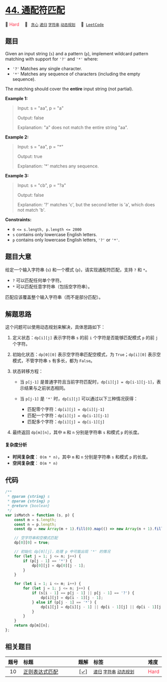 # [44. 通配符匹配](https://leetcode.com/problems/wildcard-matching)

🔴 <font color=#ff334b>Hard</font>&emsp; 🔖&ensp; [`贪心`](/outline/tag/greedy.md) [`递归`](/outline/tag/recursion.md) [`字符串`](/outline/tag/string.md) [`动态规划`](/outline/tag/dynamic-programming.md)&emsp; 🔗&ensp;[`LeetCode`](https://leetcode.com/problems/wildcard-matching)

## 题目

Given an input string (`s`) and a pattern (`p`), implement wildcard pattern
matching with support for `'?'` and `'*'` where:

- `'?'` Matches any single character.
- `'*'` Matches any sequence of characters (including the empty sequence).

The matching should cover the **entire** input string (not partial).

**Example 1:**

> Input: s = "aa", p = "a"
>
> Output: false
>
> Explanation: "a" does not match the entire string "aa".

**Example 2:**

> Input: s = "aa", p = "\*"
>
> Output: true
>
> Explanation: '\*' matches any sequence.

**Example 3:**

> Input: s = "cb", p = "?a"
>
> Output: false
>
> Explanation: '?' matches 'c', but the second letter is 'a', which does not match 'b'.

**Constraints:**

- `0 <= s.length, p.length <= 2000`
- `s` contains only lowercase English letters.
- `p` contains only lowercase English letters, `'?'` or `'*'`.

## 题目大意

给定一个输入字符串 (`s`) 和一个模式 (`p`)，请实现通配符匹配，支持 `?` 和 `*`。

- `?` 可以匹配任何单个字符。
- `*` 可以匹配任意字符串（包括空字符串）。

匹配应该覆盖整个输入字符串（而不是部分匹配）。

## 解题思路

这个问题可以使用动态规划来解决，具体思路如下：

1. 定义状态：`dp[i][j]` 表示字符串 `s` 的前 `i` 个字符是否能够匹配模式 `p` 的前 `j` 个字符。

2. 初始化状态：`dp[0][0]` 表示空字符串匹配空模式，为 `True`；`dp[i][0]` 表示空模式，不管字符串 `s` 有多长，都为 `False`。

3. 状态转移方程：

   - 当 `p[j-1]` 是普通字符且当前字符匹配时，`dp[i][j] = dp[i-1][j-1]`，表示结果与之前状态相同。

   - 当 `p[j-1]` 是 `'*'` 时，`dp[i][j]` 可以通过以下三种情况获得：

     - 匹配零个字符：`dp[i][j] = dp[i][j-1]`
     - 匹配一个字符：`dp[i][j] = dp[i-1][j-1]`
     - 匹配多个字符：`dp[i][j] = dp[i-1][j]`

4. 最终返回 `dp[m][n]`，其中 `m` 和 `n` 分别是字符串 `s` 和模式 `p` 的长度。

#### 复杂度分析

- **时间复杂度**： `O(m * n)`，其中 `m` 和 `n` 分别是字符串 `s` 和模式 `p` 的长度。
- **空间复杂度**： `O(m * n)`

## 代码

```javascript
/**
 * @param {string} s
 * @param {string} p
 * @return {boolean}
 */
var isMatch = function (s, p) {
	const m = s.length;
	const n = p.length;
	const dp = new Array(m + 1).fill(0).map(() => new Array(n + 1).fill(false));

	// 空字符串和空模式匹配
	dp[0][0] = true;

	// 初始化 dp[0][j]，处理 p 中可能出现 '*' 的情况
	for (let j = 1; j <= n; j++) {
		if (p[j - 1] == '*') {
			dp[0][j] = dp[0][j - 1];
		}
	}

	for (let i = 1; i <= m; i++) {
		for (let j = 1; j <= n; j++) {
			if (s[i - 1] == p[j - 1] || p[j - 1] == '?') {
				dp[i][j] = dp[i - 1][j - 1];
			} else if (p[j - 1] == '*') {
				dp[i][j] = dp[i][j - 1] || dp[i - 1][j] || dp[i - 1][j - 1];
			}
		}
	}
	return dp[m][n];
};
```

## 相关题目

<!-- prettier-ignore -->
| 题号 | 标题 | 题解 | 标签 | 难度 |
| :------: | :------ | :------: | :------ | :------ |
| 10 | [正则表达式匹配](https://leetcode.com/problems/regular-expression-matching) | [[✓]](/problem/0010) |  [`递归`](/outline/tag/recursion.md) [`字符串`](/outline/tag/string.md) [`动态规划`](/outline/tag/dynamic-programming.md) | <font color=#ff334b>Hard</font> |

<style>
.blue {
    background-color: #096dd9;
    padding: 0.25rem 0.5rem;
    margin: 0;
    font-size: 0.85em;
    border-radius: 3px;
    color: white;
    font-weight: 500;
}
table th:first-of-type { width: 10%; }
table th:nth-of-type(2) { width: 35%; }
table th:nth-of-type(3) { width: 10%; }
table th:nth-of-type(4) { width: 35%; }
table th:nth-of-type(5) { width: 10%; }
</style>
